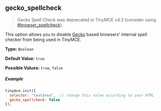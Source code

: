 ## gecko_spellcheck

> Gecko Spell Check was deprecated in TinyMCE v4.3 (consider using  [#browser_spellcheck](#browser_spellcheck)).

This option allows you to disable [Gecko](https://en.wikipedia.org/wiki/Gecko_(software)) based browsers' internal spell checker from being used in TinyMCE.

**Type:** `Boolean`

**Default Value:** `true`

**Possible Values:** `true`, `false`

##### Example

```js
tinymce.init({
  selector: "textarea",  // change this value according to your HTML
  gecko_spellcheck: false
});
```
